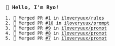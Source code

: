 <samp>

### 👋 Hello, I'm Ryo!
<!--START_SECTION:activity-->
1. 🎉 Merged PR [#1](https://github.com/iloveryuux/rules/pull/1) in [iloveryuux/rules](https://github.com/iloveryuux/rules)
2. 🎉 Merged PR [#10](https://github.com/iloveryuux/prompt/pull/10) in [iloveryuux/prompt](https://github.com/iloveryuux/prompt)
3. 🎉 Merged PR [#9](https://github.com/iloveryuux/prompt/pull/9) in [iloveryuux/prompt](https://github.com/iloveryuux/prompt)
4. 🎉 Merged PR [#8](https://github.com/iloveryuux/prompt/pull/8) in [iloveryuux/prompt](https://github.com/iloveryuux/prompt)
5. 🎉 Merged PR [#7](https://github.com/iloveryuux/prompt/pull/7) in [iloveryuux/prompt](https://github.com/iloveryuux/prompt)
<!--END_SECTION:activity-->